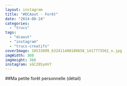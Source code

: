 ```yaml
---
layout: instagram
title: "#DCAout - Forêt"
date: "2014-08-24"
categories: 
  - "trucs"
tags: 
  - "dcaout"
  - "instagram"
  - "trucs-creatifs"
coverImage: 10533099_632411480189658_1417773562_n.jpg
imgWidth: 360
imgHeight: 360
instagram: sGC28SymV7
---
```


##Ma petite forêt personnelle (détail)
